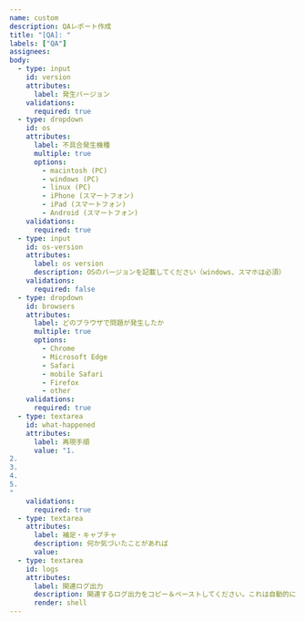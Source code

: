 ```yaml
---
name: custom
description: QAレポート作成
title: "[QA]: "
labels: ["QA"]
assignees:
body:
  - type: input
    id: version
    attributes:
      label: 発生バージョン
    validations:
      required: true
  - type: dropdown
    id: os
    attributes:
      label: 不具合発生機種
      multiple: true
      options:
        - macintosh (PC)
        - windows (PC)
        - linux (PC)
        - iPhone (スマートフォン)
        - iPad (スマートフォン)
        - Android (スマートフォン)
    validations:
      required: true
  - type: input
    id: os-version
    attributes:
      label: os version
      description: OSのバージョンを記載してください（windows、スマホは必須）
    validations:
      required: false
  - type: dropdown
    id: browsers
    attributes:
      label: どのブラウザで問題が発生したか
      multiple: true
      options:
        - Chrome
        - Microsoft Edge
        - Safari
        - mobile Safari
        - Firefox
        - other
    validations:
      required: true
  - type: textarea
    id: what-happened
    attributes:
      label: 再現手順
      value: "1. 
2. 
3. 
4. 
5. 
"
    validations:
      required: true
  - type: textarea
    attributes:
      label: 補足・キャプチャ
      description: 何か気づいたことがあれば
      value: 
  - type: textarea
    id: logs
    attributes:
      label: 関連ログ出力
      description: 関連するログ出力をコピー＆ペーストしてください。これは自動的にコードにフォーマットされます。
      render: shell
---
```



